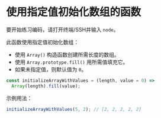 # 使用指定值初始化数组的函数

要开始练习编码，请打开终端/SSH并输入 `node`。

此函数使用指定值初始化数组：

- 使用 `Array()` 构造函数创建所需长度的数组。
- 使用 `Array.prototype.fill()` 用所需值填充它。
- 如果未指定值，则默认值为 `0`。

```js
const initializeArrayWithValues = (length, value = 0) =>
  Array(length).fill(value);
```

示例用法：

```js
initializeArrayWithValues(5, 2); // [2, 2, 2, 2, 2]
```
